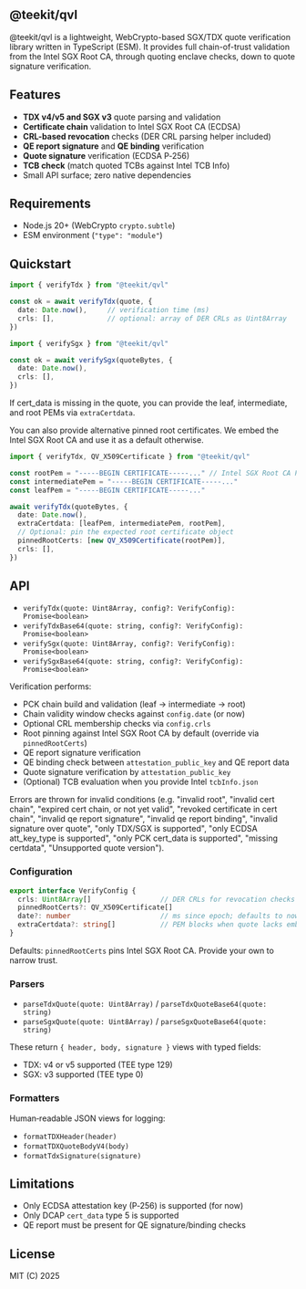 ## @teekit/qvl

@teekit/qvl is a lightweight, WebCrypto-based SGX/TDX quote verification library written in TypeScript (ESM). It provides full chain-of-trust validation from the Intel SGX Root CA, through quoting enclave checks, down to quote signature verification.

## Features

- **TDX v4/v5 and SGX v3** quote parsing and validation
- **Certificate chain** validation to Intel SGX Root CA (ECDSA)
- **CRL-based revocation** checks (DER CRL parsing helper included)
- **QE report signature** and **QE binding** verification
- **Quote signature** verification (ECDSA P‑256)
- **TCB check** (match quoted TCBs against Intel TCB Info)
- Small API surface; zero native dependencies

## Requirements

- Node.js 20+ (WebCrypto `crypto.subtle`)
- ESM environment (`"type": "module"`)

## Quickstart

```ts
import { verifyTdx } from "@teekit/qvl"

const ok = await verifyTdx(quote, {
  date: Date.now(),     // verification time (ms)
  crls: [],             // optional: array of DER CRLs as Uint8Array
})
```

```ts
import { verifySgx } from "@teekit/qvl"

const ok = await verifySgx(quoteBytes, {
  date: Date.now(),
  crls: [],
})
```

If cert_data is missing in the quote, you can provide the leaf, intermediate, and root PEMs via `extraCertdata`.

You can also provide alternative pinned root certificates. We embed the Intel SGX Root CA and use it as a default otherwise.

```ts
import { verifyTdx, QV_X509Certificate } from "@teekit/qvl"

const rootPem = "-----BEGIN CERTIFICATE-----..." // Intel SGX Root CA PEM
const intermediatePem = "-----BEGIN CERTIFICATE-----..."
const leafPem = "-----BEGIN CERTIFICATE-----..."

await verifyTdx(quoteBytes, {
  date: Date.now(),
  extraCertdata: [leafPem, intermediatePem, rootPem],
  // Optional: pin the expected root certificate object
  pinnedRootCerts: [new QV_X509Certificate(rootPem)],
  crls: [],
})
```

## API

- `verifyTdx(quote: Uint8Array, config?: VerifyConfig): Promise<boolean>`
- `verifyTdxBase64(quote: string, config?: VerifyConfig): Promise<boolean>`
- `verifySgx(quote: Uint8Array, config?: VerifyConfig): Promise<boolean>`
- `verifySgxBase64(quote: string, config?: VerifyConfig): Promise<boolean>`

Verification performs:
- PCK chain build and validation (leaf → intermediate → root)
- Chain validity window checks against `config.date` (or now)
- Optional CRL membership checks via `config.crls`
- Root pinning against Intel SGX Root CA by default (override via `pinnedRootCerts`)
- QE report signature verification
- QE binding check between `attestation_public_key` and QE report data
- Quote signature verification by `attestation_public_key`
 - (Optional) TCB evaluation when you provide Intel `tcbInfo.json`

Errors are thrown for invalid conditions (e.g. "invalid root", "invalid cert chain", "expired cert chain, or not yet valid", "revoked certificate in cert chain", "invalid qe report signature", "invalid qe report binding", "invalid signature over quote", "only TDX/SGX is supported", "only ECDSA att_key_type is supported", "only PCK cert_data is supported", "missing certdata", "Unsupported quote version").

### Configuration

```ts
export interface VerifyConfig {
  crls: Uint8Array[]                 // DER CRLs for revocation checks (optional; [] if none)
  pinnedRootCerts?: QV_X509Certificate[]
  date?: number                      // ms since epoch; defaults to now
  extraCertdata?: string[]           // PEM blocks when quote lacks embedded cert_data
}
```

Defaults: `pinnedRootCerts` pins Intel SGX Root CA. Provide your own to narrow trust.

### Parsers

- `parseTdxQuote(quote: Uint8Array)` / `parseTdxQuoteBase64(quote: string)`
- `parseSgxQuote(quote: Uint8Array)` / `parseSgxQuoteBase64(quote: string)`

These return `{ header, body, signature }` views with typed fields:
- TDX: v4 or v5 supported (TEE type 129)
- SGX: v3 supported (TEE type 0)

### Formatters

Human‑readable JSON views for logging:
- `formatTDXHeader(header)`
- `formatTDXQuoteBodyV4(body)`
- `formatTdxSignature(signature)`

## Limitations

- Only ECDSA attestation key (P‑256) is supported (for now)
- Only DCAP `cert_data` type 5 is supported
- QE report must be present for QE signature/binding checks

## License

MIT (C) 2025
